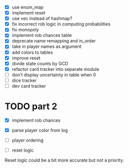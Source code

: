 - [x] use enum_map
- [x] implement reset
- [x] use vec instead of hashmap?
- [x] fix incorrect rob logic in computing probabilities
- [x] fix monopoly
- [x] implement rob chances table
- [x] deprecate name remapping and in_order
- [x] take in player names as argument
- [x] add colors to tables
- [x] improve reset
- [x] divide state counts by GCD
- [x] refactor card tracker into separate module
- [ ] don't display uncertainty in table when 0
- [ ] dice tracker
- [ ] dev card tracker

# TODO part 2

- [x] implement rob chances
- [x] parse player color from log
- [ ] player ordering
- [ ] reset logic


Reset logic could be a bit more accurate but not a priority.
